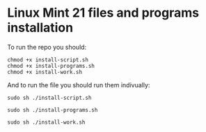 # Linux Mint 21 files and programs installation

To run the repo you should:

```
chmod +x install-script.sh
chmod +x install-programs.sh
chmod +x install-work.sh
```

And to run the file you should run them indivually:

`sudo sh ./install-script.sh`

`sudo sh ./install-programs.sh`

`sudo sh ./install-work.sh`
